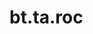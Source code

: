 <div itemscope itemtype="http://developers.google.com/ReferenceObject">
<meta itemprop="name" content="bt.ta.roc" />
<meta itemprop="path" content="Stable" />
</div>

# bt.ta.roc

<!-- Insert buttons and diff -->

<table class="tfo-notebook-buttons tfo-api nocontent" align="left">

</table>





<pre class="devsite-click-to-copy prettyprint lang-py tfo-signature-link">
<code>bt.ta.roc(
    *args, **kwargs
) -> np.array
</code></pre>



<!-- Placeholder for "Used in" -->
